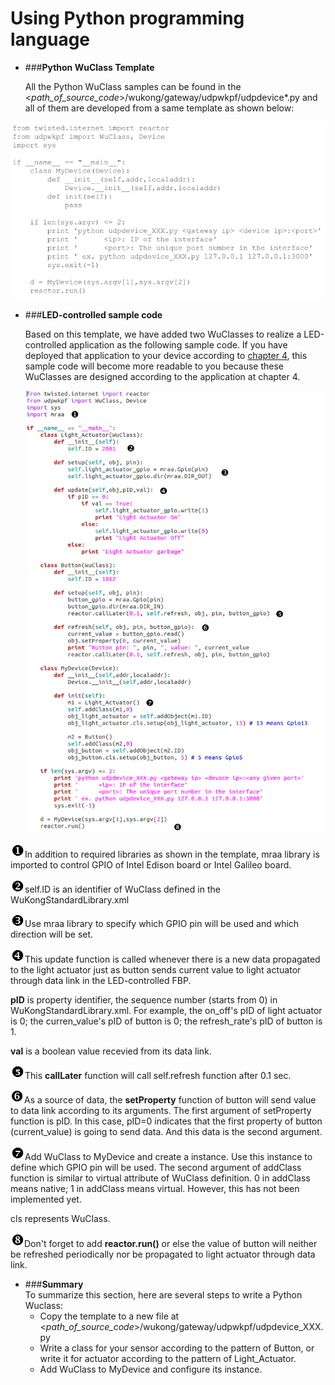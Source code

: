 # Using Python programming language

* ###**Python WuClass Template**  

  All the Python WuClass samples can be found in the   <*path_of_source_code*>/wukong/gateway/udpwkpf/udpdevice\*.py and all of them are developed from a same template as shown below:  

 ![](img/required_python_wuclass_template.png)

* ###**LED-controlled sample code**  

  Based on this template, we have added two WuClasses to realize a LED-controlled application as the following sample code. If you have deployed that application to your device according to [chapter 4](Ch4/Ch4_The_First_Example.md), this sample code will become more readable to you because these WuClasses are designed according to the application at chapter 4.  
  
  ![](img/python_wuclass_led_blink.png)

 ![](img/no1.png)In addition to required libraries as shown in the template, mraa library is imported to control GPIO of Intel Edison board or Intel Galileo board.  

 ![](img/no2.png)self.ID is an identifier of WuClass defined in the WuKongStandardLibrary.xml  

  ![](img/no3.png)Use mraa library to specify which GPIO pin will be used and which direction will be set.  
  
  ![](img/no4.png)This update function is called whenever there is a new data propagated to the light actuator just as button sends current value to light actuator through data link in the LED-controlled FBP.  
  
   **pID** is property identifier, the sequence number (starts from 0) in WuKongStandardLibrary.xml. For example, the on_off's pID of light actuator is 0; the curren_value's pID of button is 0; the refresh_rate's pID of button is 1.   
   
   **val** is a boolean value recevied from its data link.  
   
  ![](img/no5.png)This **callLater** function will call self.refresh function after 0.1 sec.
    
  ![](img/no6.png)As a source of data, the **setProperty** function of button will send value to data link according to its arguments. The first argument of setProperty function is pID. In this case, pID=0 indicates that the first property of button (current_value) is going to send data. And this data is the second argument.  
  
  ![](img/no7.png)Add WuClass to MyDevice and create a instance. Use this instance to define which GPIO pin will be used. The second argument of addClass function is similar to virtual attribute of WuClass definition. 0 in addClass means native; 1 in addClass means virtual. However, this has not been implemented yet.  
  
  cls represents WuClass.  
  
  ![](img/no8.png)Don't forget to add **reactor.run()** or else the value of button will neither be refreshed periodically nor be propagated to light actuator through data link.  


* ###**Summary**  
To summarize this section, here are several steps to write a Python Wuclass:
  * Copy the template to a new file at  <*path_of_source_code*>/wukong/gateway/udpwkpf/udpdevice_XXX.py  
  * Write a class for your sensor according to the pattern of Button, or write it for actuator according to the pattern of Light_Actuator.  
  * Add WuClass to MyDevice and configure its instance.

